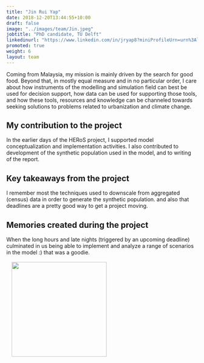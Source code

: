 ```yaml
---
title: "Jin Rui Yap"
date: 2018-12-20T13:44:55+10:00
draft: false
image: "../images/team/Jin.jpeg"
jobtitle: "PhD candidate, TU Delft"
linkedinurl: "https://www.linkedin.com/in/jryap8?miniProfileUrn=urn%3Ali%3Afs_miniProfile%3AACoAABG6nVkBtfgX9RePsOh2PNQS17_glZlTdKU&lipi=urn%3Ali%3Apage%3Ad_flagship3_search_srp_all%3BV1V%2FwcBKR%2F%2BHQecVi3EAJA%3D%3D"
promoted: true
weight: 6
layout: team
---
```


Coming from Malaysia, my mission is mainly driven by the search for good food. Beyond that, in mostly equal measure and
in no particular order, I care about how instruments of the modelling and simulation field can best be used for decision
support, how data can be used for supporting those tools, and how these tools, resources and knowledge can be channeled
towards seeking solutions to problems related to urbanization and climate change.

## My contribution to the project

In the earlier days of the HERoS project, I supported model conceptualization and implementation activities. I also
contributed to development of the synthetic population used in the model, and to writing of the report.

## Key takeaways from the project

I remember most the techniques used to downscale from aggregated (census) data in order to generate the synthetic
population. and also that deadlines are a pretty good way to get a project moving.

## Memories created during the project

When the long hours and late nights (triggered by an upcoming deadline) culminated in us being able to implement and
analyze a range of scenarios in the model :) that was a goodie.
<br><br>
<img src="https://drive.google.com/uc?id=1kjGI4kBW-bleSFFnCbWx_X-lFkTf8nvn" width="250" style="float:left; margin: 0 0 1em 1em;" />
